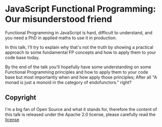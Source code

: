 # JavaScript Functional Programming: Our misunderstood friend

Functional Programming in JavaScript is hard, difficult to understand, and you need a PhD in applied maths to use it in production.

In this talk, I’ll try to explain why that's not the truth by showing a practical approach to some fundamental FP concepts and how to apply them to your code base today.

By the end of the talk you'll hopefully have some understanding on some Functional Programming principles and how to apply them to your code base but most importantly when and how apply those principles; After all "A monad is just a monoid in the category of endofunctors." right?


## Copyright

I'm a big fan of Open Source and what it stands for, therefore the content of this talk is released under the Apache 2.0 license, please carefully read the [license](./LICENSE)
